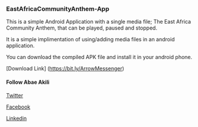 ### EastAfricaCommunityAnthem-App
This is a simple Android Application with a single media file; The East Africa Community Anthem, that can be played, paused and stopped. 

It is a simple implimentation of using/adding media files in an android application. 

You can download the compiled APK file and install it in your android phone.

[Download Link] (https://bit.ly/ArrowMessenger)


#### Follow Abae Akili

[Twitter](https://twitter.com/abaeakili)

[Facebook](https://www.facebook.com/abae.akili)

[Linkedin](https://linkedin.com/in/abaeakili)
